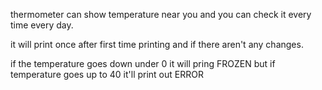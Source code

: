thermometer can show temperature near you and you can check it every time every day.

it will print once after first time printing and if there aren't any changes.

if the temperature goes down under 0 it will pring FROZEN but if temperature goes up to 40 it'll print out ERROR
